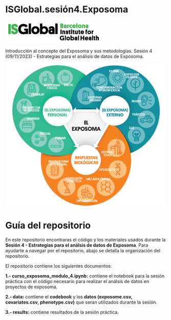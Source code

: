 # ISGlobal.sesión4.Exposoma
<img src="figures/isglobal.png" alt="ISGlobal logo" width="300"/>

Introducción al concepto del Exposoma y sus metodologías. Sesión 4 (09/11/2023) - Estrategias para el análisis de datos de Exposoma.

<img src="figures/exposoma.png" alt="ISGlobal logo" width="600"/>

# Guía del repositorio
En este repositorio encontraras el código y los materiales usados durante la **Sesión 4 - Estrategias para el análsis de datos de Exposoma**. Para ayudarte a navegar por el repositorio, abajo se detalla la organización del repositorio. 

El repositorio contiene los siguientes documentos:

  **1.- curso_exposoma_modulo_4.ipynb:** contiene el notebook para la sesión práctica con el código necesario para realizar el análsis de datos en proyectos de exposoma. 

  **2.- data:** contiene el **codebook** y los **datos (exposome.csv, covariates.csv, phenotype.csv)** que seran utilizados durante la sesión.  

  **3.- results:** contiene resultados de la sesión práctica. 




